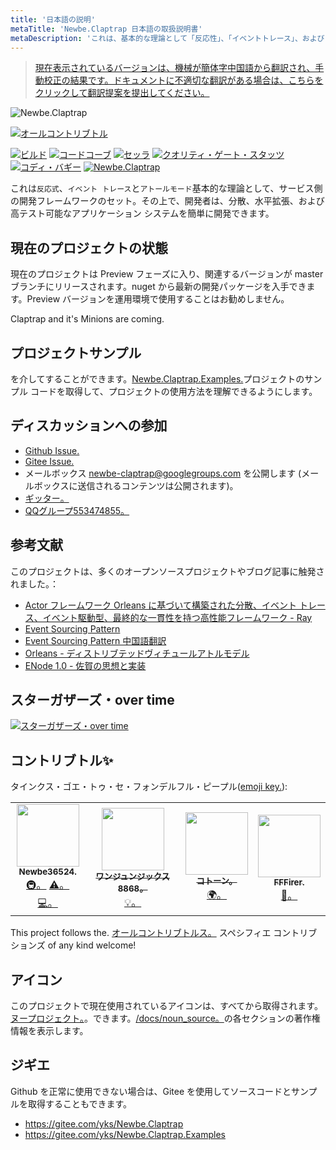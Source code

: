 ```yaml
---
title: '日本語の説明'
metaTitle: 'Newbe.Claptrap 日本語の取扱説明書'
metaDescription: 'これは、基本的な理論として「反応性」、「イベントトレース」、および「アクターモード」を使用したサービス側開発フレームワークのセットです。その上で、開発者は、分散、水平拡張、および高テスト可能なアプリケーション システムを簡単に開発できます。'
---
```


> [現在表示されているバージョンは、機械が簡体字中国語から翻訳され、手動校正の結果です。ドキュメントに不適切な翻訳がある場合は、こちらをクリックして翻訳提案を提出してください。](https://crwd.in/newbeclaptrap)

![Newbe.Claptrap](https://www.newbe.pro/images/main_banner.png)

<!-- ALL-CONTRIBUTORS-BADGE:START - Do not remove or modify this section -->
[![オールコントリブトル](https://img.shields.io/badge/all_contributors-4-orange.svg?style=flat-square)](#contributors-)
<!-- ALL-CONTRIBUTORS-BADGE:END -->

[![ビルド](https://github.com/newbe36524/Newbe.Claptrap/workflows/Claptrap/badge.svg)](https://github.com/newbe36524/Newbe.Claptrap/actions) [![コードコーブ](https://img.shields.io/codecov/c/github/newbe36524/Newbe.Claptrap)](https://codecov.io/gh/newbe36524/Newbe.Claptrap) [![セッラ](https://sonarcloud.io/api/project_badges/measure?project=newbe36524_Newbe.Claptrap&metric=coverage)](https://sonarcloud.io/dashboard?id=newbe36524_Newbe.Claptrap) [![クオリティ・ゲート・スタッツ](https://sonarcloud.io/api/project_badges/measure?project=newbe36524_Newbe.Claptrap&metric=alert_status)](https://sonarcloud.io/dashboard?id=newbe36524_Newbe.Claptrap) [![コディ・バギー](https://api.codacy.com/project/badge/Grade/1fd0e7443364414ca0003dab27f9f9b8)](https://www.codacy.com/manual/472158246/Newbe.Claptrap?utm_source=github.com&utm_medium=referral&utm_content=newbe36524/Newbe.Claptrap&utm_campaign=Badge_Grade) [![Newbe.Claptrap](https://img.shields.io/nuget/v/Newbe.Claptrap?label=Newbe.Claptrap%20nuget&logo=Newbe.Claptrap&style=flat-square)](https://www.nuget.org/packages/Newbe.Claptrap/)

これは`反応式`、`イベント トレース`と`アトールモード`基本的な理論として、サービス側の開発フレームワークのセット。その上で、開発者は、分散、水平拡張、および高テスト可能なアプリケーション システムを簡単に開発できます。

## 現在のプロジェクトの状態

現在のプロジェクトは Preview フェーズに入り、関連するバージョンが master ブランチにリリースされます。nuget から最新の開発パッケージを入手できます。Preview バージョンを運用環境で使用することはお勧めしません。

Claptrap and it's Minions are coming.

## プロジェクトサンプル

を介してすることができます。[Newbe.Claptrap.Examples.](https://github.com/newbe36524/Newbe.Claptrap.Examples)プロジェクトのサンプル コードを取得して、プロジェクトの使用方法を理解できるようにします。

## ディスカッションへの参加

-  [Github Issue.](https://github.com/newbe36524/Newbe.Claptrap/issues)
-  [Gitee Issue.](https://gitee.com/yks/Newbe.Claptrap/issues)
-  メールボックス newbe-claptrap@googlegroups.com を公開します (メールボックスに送信されるコンテンツは公開されます)。
-  [ギッター。](https://gitter.im/newbe-claptrap/community?utm_source=badge&utm_medium=badge&utm_campaign=pr-badge)
-  [QQグループ553474855。](https://jq.qq.com/?_wv=1027&k=5uJGXf5)

## 参考文献

このプロジェクトは、多くのオープンソースプロジェクトやブログ記事に触発されました。：

- [Actor フレームワーク Orleans に基づいて構築された分散、イベント トレース、イベント駆動型、最終的な一貫性を持つ高性能フレームワーク - Ray](https://github.com/RayTale/Ray)
- [Event Sourcing Pattern](https://docs.microsoft.com/en-us/previous-versions/msp-n-p/dn589792%28v%3dpandp.10%29)
- [Event Sourcing Pattern 中国語翻訳](https://www.infoq.cn/article/event-sourcing)
- [Orleans - ディストリブテッドヴィチュールアトルモデル](https://github.com/dotnet/orleans)
- [ENode 1.0 - 佐賀の思想と実装](http://www.cnblogs.com/netfocus/p/3149156.html)

## スターガザーズ・over time

[![スターガザーズ・over time](https://starchart.cc/newbe36524/Newbe.Claptrap.svg)](https://starchart.cc/newbe36524/Newbe.Claptrap)

## コントリブトル✨

タインクス・ゴエ・トゥ・セ・フォンデルフル・ピープル([emoji key.](https://allcontributors.org/docs/en/emoji-key)):

<!-- ALL-CONTRIBUTORS-LIST:START - Do not remove or modify this section -->
<!-- prettier-ignore-start -->
<!-- markdownlint-disable -->
<table>
  <tr>
    <td align="center"><a href="https://www.newbe.pro"><img src="https://avatars1.githubusercontent.com/u/7685462?v=4" width="100px;" alt=""/><br /><sub><b>Newbe36524.</b></sub></a><br /><a href="#infra-newbe36524" title="Infrastructure (Hosting, Build-Tools, etc)">🚇。</a> <a href="https://github.com/newbe36524/Newbe.Claptrap/commits?author=newbe36524" title="Tests">⚠️。</a> <a href="https://github.com/newbe36524/Newbe.Claptrap/commits?author=newbe36524" title="Code">💻。</a></td>
    <td align="center"><a href="https://github.com/wangjunjx8868"><img src="https://avatars3.githubusercontent.com/u/5389565?v=4" width="100px;" alt=""/><br /><sub><b>ワンジュンジックス8868。</b></sub></a><br /><a href="#example-wangjunjx8868" title="Examples">💡。</a></td>
    <td align="center"><a href="https://github.com/kotoneme"><img src="https://avatars3.githubusercontent.com/u/43395111?v=4" width="100px;" alt=""/><br /><sub><b>コトーン。</b></sub></a><br /><a href="#translation-kotoneme" title="Translation">🌍。</a></td>
    <td align="center"><a href="https://github.com/FFFirer"><img src="https://avatars2.githubusercontent.com/u/22254170?v=4" width="100px;" alt=""/><br /><sub><b>FFFirer.</b></sub></a><br /><a href="https://github.com/newbe36524/Newbe.Claptrap/issues?q=author%3AFFFirer" title="Bug reports">🐛。</a></td>
  </tr>
</table>

<!-- markdownlint-enable -->
<!-- prettier-ignore-end -->
<!-- ALL-CONTRIBUTORS-LIST:END -->

This project follows the. [オールコントリブトルス。](https://github.com/all-contributors/all-contributors) スペシフィエ コントリブションズ of any kind welcome!

## アイコン

このプロジェクトで現在使用されているアイコンは、すべてから取得されます。[ヌープロジェクト。](https://thenounproject.com/)。できます。[/docs/noun_source。](https://github.com/newbe36524/Newbe.Claptrap/tree/master/docs/noun_source)の各セクションの著作権情報を表示します。

## ジギエ

Github を正常に使用できない場合は、Gitee を使用してソースコードとサンプルを取得することもできます。

- <https://gitee.com/yks/Newbe.Claptrap>
- <https://gitee.com/yks/Newbe.Claptrap.Examples>
